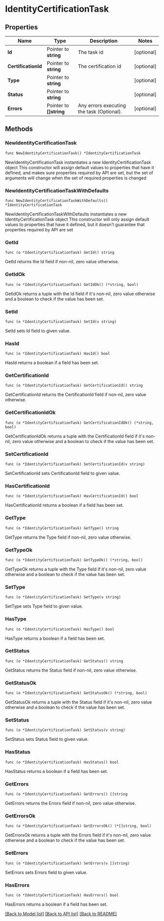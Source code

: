 # IdentityCertificationTask

## Properties

Name | Type | Description | Notes
------------ | ------------- | ------------- | -------------
**Id** | Pointer to **string** | The task id | [optional] 
**CertificationId** | Pointer to **string** | The certification id | [optional] 
**Type** | Pointer to **string** |  | [optional] 
**Status** | Pointer to **string** |  | [optional] 
**Errors** | Pointer to **[]string** | Any errors executing the task (Optional). | [optional] 

## Methods

### NewIdentityCertificationTask

`func NewIdentityCertificationTask() *IdentityCertificationTask`

NewIdentityCertificationTask instantiates a new IdentityCertificationTask object
This constructor will assign default values to properties that have it defined,
and makes sure properties required by API are set, but the set of arguments
will change when the set of required properties is changed

### NewIdentityCertificationTaskWithDefaults

`func NewIdentityCertificationTaskWithDefaults() *IdentityCertificationTask`

NewIdentityCertificationTaskWithDefaults instantiates a new IdentityCertificationTask object
This constructor will only assign default values to properties that have it defined,
but it doesn't guarantee that properties required by API are set

### GetId

`func (o *IdentityCertificationTask) GetId() string`

GetId returns the Id field if non-nil, zero value otherwise.

### GetIdOk

`func (o *IdentityCertificationTask) GetIdOk() (*string, bool)`

GetIdOk returns a tuple with the Id field if it's non-nil, zero value otherwise
and a boolean to check if the value has been set.

### SetId

`func (o *IdentityCertificationTask) SetId(v string)`

SetId sets Id field to given value.

### HasId

`func (o *IdentityCertificationTask) HasId() bool`

HasId returns a boolean if a field has been set.

### GetCertificationId

`func (o *IdentityCertificationTask) GetCertificationId() string`

GetCertificationId returns the CertificationId field if non-nil, zero value otherwise.

### GetCertificationIdOk

`func (o *IdentityCertificationTask) GetCertificationIdOk() (*string, bool)`

GetCertificationIdOk returns a tuple with the CertificationId field if it's non-nil, zero value otherwise
and a boolean to check if the value has been set.

### SetCertificationId

`func (o *IdentityCertificationTask) SetCertificationId(v string)`

SetCertificationId sets CertificationId field to given value.

### HasCertificationId

`func (o *IdentityCertificationTask) HasCertificationId() bool`

HasCertificationId returns a boolean if a field has been set.

### GetType

`func (o *IdentityCertificationTask) GetType() string`

GetType returns the Type field if non-nil, zero value otherwise.

### GetTypeOk

`func (o *IdentityCertificationTask) GetTypeOk() (*string, bool)`

GetTypeOk returns a tuple with the Type field if it's non-nil, zero value otherwise
and a boolean to check if the value has been set.

### SetType

`func (o *IdentityCertificationTask) SetType(v string)`

SetType sets Type field to given value.

### HasType

`func (o *IdentityCertificationTask) HasType() bool`

HasType returns a boolean if a field has been set.

### GetStatus

`func (o *IdentityCertificationTask) GetStatus() string`

GetStatus returns the Status field if non-nil, zero value otherwise.

### GetStatusOk

`func (o *IdentityCertificationTask) GetStatusOk() (*string, bool)`

GetStatusOk returns a tuple with the Status field if it's non-nil, zero value otherwise
and a boolean to check if the value has been set.

### SetStatus

`func (o *IdentityCertificationTask) SetStatus(v string)`

SetStatus sets Status field to given value.

### HasStatus

`func (o *IdentityCertificationTask) HasStatus() bool`

HasStatus returns a boolean if a field has been set.

### GetErrors

`func (o *IdentityCertificationTask) GetErrors() []string`

GetErrors returns the Errors field if non-nil, zero value otherwise.

### GetErrorsOk

`func (o *IdentityCertificationTask) GetErrorsOk() (*[]string, bool)`

GetErrorsOk returns a tuple with the Errors field if it's non-nil, zero value otherwise
and a boolean to check if the value has been set.

### SetErrors

`func (o *IdentityCertificationTask) SetErrors(v []string)`

SetErrors sets Errors field to given value.

### HasErrors

`func (o *IdentityCertificationTask) HasErrors() bool`

HasErrors returns a boolean if a field has been set.


[[Back to Model list]](../README.md#documentation-for-models) [[Back to API list]](../README.md#documentation-for-api-endpoints) [[Back to README]](../README.md)


